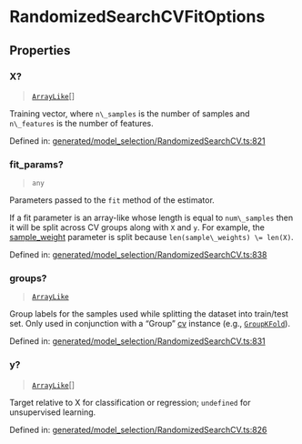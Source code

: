 # RandomizedSearchCVFitOptions

## Properties

### X?

> [`ArrayLike`](../types/ArrayLike.md)[]

Training vector, where `n\_samples` is the number of samples and `n\_features` is the number of features.

Defined in:  [generated/model\_selection/RandomizedSearchCV.ts:821](https://github.com/transitive-bullshit/scikit-learn-ts/blob/b59c1ff/packages/sklearn/src/generated/model_selection/RandomizedSearchCV.ts#L821)

### fit\_params?

> `any`

Parameters passed to the `fit` method of the estimator.

If a fit parameter is an array-like whose length is equal to `num\_samples` then it will be split across CV groups along with `X` and `y`. For example, the [sample\_weight](../../glossary.html#term-sample_weight) parameter is split because `len(sample\_weights) \= len(X)`.

Defined in:  [generated/model\_selection/RandomizedSearchCV.ts:838](https://github.com/transitive-bullshit/scikit-learn-ts/blob/b59c1ff/packages/sklearn/src/generated/model_selection/RandomizedSearchCV.ts#L838)

### groups?

> [`ArrayLike`](../types/ArrayLike.md)

Group labels for the samples used while splitting the dataset into train/test set. Only used in conjunction with a “Group” [cv](../../glossary.html#term-cv) instance (e.g., [`GroupKFold`](sklearn.model_selection.GroupKFold.html#sklearn.model_selection.GroupKFold "sklearn.model_selection.GroupKFold")).

Defined in:  [generated/model\_selection/RandomizedSearchCV.ts:831](https://github.com/transitive-bullshit/scikit-learn-ts/blob/b59c1ff/packages/sklearn/src/generated/model_selection/RandomizedSearchCV.ts#L831)

### y?

> [`ArrayLike`](../types/ArrayLike.md)[]

Target relative to X for classification or regression; `undefined` for unsupervised learning.

Defined in:  [generated/model\_selection/RandomizedSearchCV.ts:826](https://github.com/transitive-bullshit/scikit-learn-ts/blob/b59c1ff/packages/sklearn/src/generated/model_selection/RandomizedSearchCV.ts#L826)

